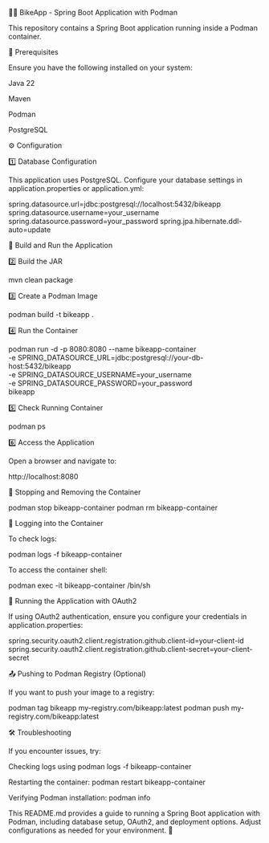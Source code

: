 🚴‍♂️ BikeApp - Spring Boot Application with Podman

This repository contains a Spring Boot application running inside a Podman container.

📌 Prerequisites

Ensure you have the following installed on your system:

Java 22

Maven

Podman

PostgreSQL

⚙️ Configuration

1️⃣ Database Configuration

This application uses PostgreSQL. Configure your database settings in application.properties or application.yml:

spring.datasource.url=jdbc:postgresql://localhost:5432/bikeapp
spring.datasource.username=your_username
spring.datasource.password=your_password
spring.jpa.hibernate.ddl-auto=update

🚀 Build and Run the Application

2️⃣ Build the JAR

mvn clean package

3️⃣ Create a Podman Image

podman build -t bikeapp .

4️⃣ Run the Container

podman run -d -p 8080:8080 --name bikeapp-container \
-e SPRING_DATASOURCE_URL=jdbc:postgresql://your-db-host:5432/bikeapp \
-e SPRING_DATASOURCE_USERNAME=your_username \
-e SPRING_DATASOURCE_PASSWORD=your_password \
bikeapp

5️⃣ Check Running Container

podman ps

6️⃣ Access the Application

Open a browser and navigate to:

http://localhost:8080

🛑 Stopping and Removing the Container

podman stop bikeapp-container
podman rm bikeapp-container

📜 Logging into the Container

To check logs:

podman logs -f bikeapp-container

To access the container shell:

podman exec -it bikeapp-container /bin/sh

🔑 Running the Application with OAuth2

If using OAuth2 authentication, ensure you configure your credentials in application.properties:

spring.security.oauth2.client.registration.github.client-id=your-client-id
spring.security.oauth2.client.registration.github.client-secret=your-client-secret

📤 Pushing to Podman Registry (Optional)

If you want to push your image to a registry:

podman tag bikeapp my-registry.com/bikeapp:latest
podman push my-registry.com/bikeapp:latest

🛠 Troubleshooting

If you encounter issues, try:

Checking logs using podman logs -f bikeapp-container

Restarting the container: podman restart bikeapp-container

Verifying Podman installation: podman info

This README.md provides a guide to running a Spring Boot application with Podman, including database setup, OAuth2, and deployment options. Adjust configurations as needed for your environment. 🚀